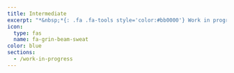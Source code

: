 ```yaml
---
title: Intermediate
excerpt: "*&nbsp;*{: .fa .fa-tools style='color:#bb0000'} Work in progress *&nbsp;*{: .fa .fa-tools style='color:#bb0000'}"
icon:
  type: fas
  name: fa-grin-beam-sweat
color: blue
sections:
  - /work-in-progress
---
```

